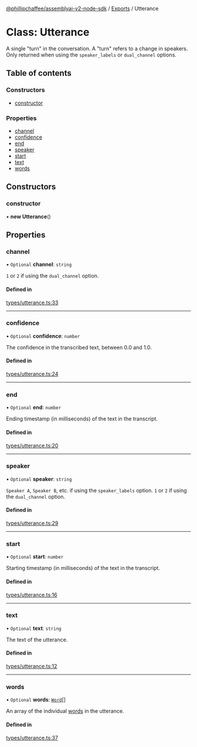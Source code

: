 [@phillipchaffee/assemblyai-v2-node-sdk](../README.md) / [Exports](../modules.md) / Utterance

# Class: Utterance

A single "turn" in the conversation.
A "turn" refers to a change in speakers.
Only returned when using the `speaker_labels` or `dual_channel` options.

## Table of contents

### Constructors

- [constructor](Utterance.md#constructor)

### Properties

- [channel](Utterance.md#channel)
- [confidence](Utterance.md#confidence)
- [end](Utterance.md#end)
- [speaker](Utterance.md#speaker)
- [start](Utterance.md#start)
- [text](Utterance.md#text)
- [words](Utterance.md#words)

## Constructors

### constructor

• **new Utterance**()

## Properties

### channel

• `Optional` **channel**: `string`

`1` or `2` if using the `dual_channel` option.

#### Defined in

[types/utterance.ts:33](https://github.com/PhillipChaffee/assemblyai-node-sdk/blob/ccb7e39/src/types/utterance.ts#L33)

___

### confidence

• `Optional` **confidence**: `number`

The confidence in the transcribed text, between 0.0 and 1.0.

#### Defined in

[types/utterance.ts:24](https://github.com/PhillipChaffee/assemblyai-node-sdk/blob/ccb7e39/src/types/utterance.ts#L24)

___

### end

• `Optional` **end**: `number`

Ending timestamp (in milliseconds) of the text in the transcript.

#### Defined in

[types/utterance.ts:20](https://github.com/PhillipChaffee/assemblyai-node-sdk/blob/ccb7e39/src/types/utterance.ts#L20)

___

### speaker

• `Optional` **speaker**: `string`

`Speaker A`, `Speaker B`, etc. if using the `speaker_labels` option.
`1` or `2` if using the `dual_channel` option.

#### Defined in

[types/utterance.ts:29](https://github.com/PhillipChaffee/assemblyai-node-sdk/blob/ccb7e39/src/types/utterance.ts#L29)

___

### start

• `Optional` **start**: `number`

Starting timestamp (in milliseconds) of the text in the transcript.

#### Defined in

[types/utterance.ts:16](https://github.com/PhillipChaffee/assemblyai-node-sdk/blob/ccb7e39/src/types/utterance.ts#L16)

___

### text

• `Optional` **text**: `string`

The text of the utterance.

#### Defined in

[types/utterance.ts:12](https://github.com/PhillipChaffee/assemblyai-node-sdk/blob/ccb7e39/src/types/utterance.ts#L12)

___

### words

• `Optional` **words**: [`Word`](Word.md)[]

An array of the individual [words](Word.md) in the utterance.

#### Defined in

[types/utterance.ts:37](https://github.com/PhillipChaffee/assemblyai-node-sdk/blob/ccb7e39/src/types/utterance.ts#L37)
